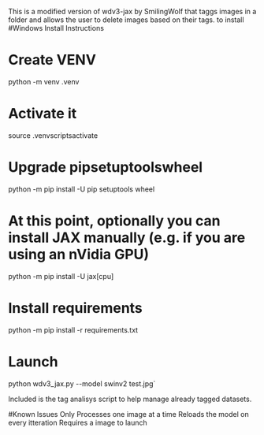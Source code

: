 This is a modified version of wdv3-jax by SmilingWolf that taggs images in a folder and allows the user to delete images based on their tags.
to install
#Windows Install Instructions 
# Create VENV
python -m venv .venv
# Activate it
source .venvscriptsactivate
# Upgrade pipsetuptoolswheel
python -m pip install -U pip setuptools wheel
# At this point, optionally you can install JAX manually (e.g. if you are using an nVidia GPU)
python -m pip install -U jax[cpu]
# Install requirements
python -m pip install -r requirements.txt
# Launch
python wdv3_jax.py --model swinv2 test.jpg`

Included is the tag analisys script to help manage already tagged datasets. 

#Known Issues 
Only Processes one image at a time 
Reloads the model on every itteration
Requires a image to launch
